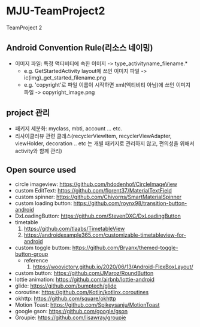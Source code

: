 # MJU-TeamProject2
TeamProject 2

## Android Convention Rule(리소스 네이밍)
* 이미지 파일: 특정 액티비티에 속한 이미지 -> type_activityname_filename.*
    * e.g. GetStartedActivity layout에 쓰인 이미지 파일 -> ic(img)_get_started_filename.png
    * e.g. 'copyright'로 파일 이름이 시작하면 xml(액티비티 아님)에 쓰인 이미지 파일 -> copyright_image.png

## project 관리
* 패키지 세분화: myclass, mbti, account ... etc.
* 리사이클러뷰 관련 클래스(recyclerViewItem, recyclerViewAdapter, viewHolder, decoration .. etc 는 개별 패키지로 관리하지 않고, 편의성을 위해서 activity와 함께 관리)

## Open source used
- circle imageview: https://github.com/hdodenhof/CircleImageView
- custom EditText: https://github.com/florent37/MaterialTextField
- custom spinner: https://github.com/Chivorns/SmartMaterialSpinner
- custom loading button: https://github.com/roynx98/transition-button-android
- DxLoadingButton: https://github.com/StevenDXC/DxLoadingButton
- timetable
  1. https://github.com/tlaabs/TimetableView
  2. https://androidexample365.com/customizable-timetableview-for-android
- custom toggle buttom: https://github.com/Bryanx/themed-toggle-button-group
  - reference
    1. https://woovictory.github.io/2020/06/13/Android-FlexBoxLayout/
- custom button: https://github.com/JMaroz/RoundButton
- lottie animation: https://github.com/airbnb/lottie-android
- glide: https://github.com/bumptech/glide
- coroutine: https://github.com/Kotlin/kotlinx.coroutines
- okhttp: https://github.com/square/okhttp
- Motion Toast: https://github.com/Spikeysanju/MotionToast
- google gson: https://github.com/google/gson
- Groupie: https://github.com/lisawray/groupie
<!-- ## Get Started Activity -->
<!-- ![image](https://user-images.githubusercontent.com/43941383/114131739-1ab4a300-993e-11eb-8497-7c7785d186e0.png)-->

